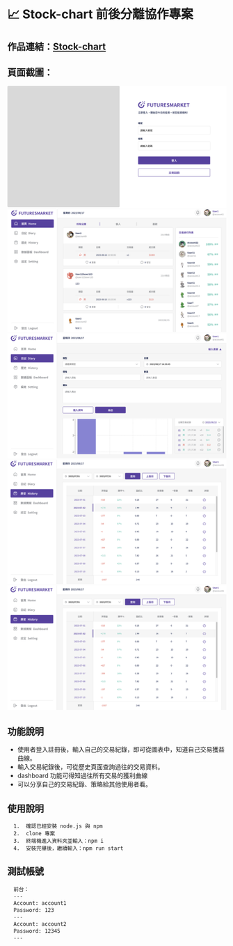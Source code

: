 # 📈 Stock-chart 前後分離協作專案

## 作品連結：[Stock-chart]( https://owenlu0125.github.io/StockChart/ )

## 頁面截圖：
![](./public/screenshot1.png)
![](./public/screenshot2.png)
![](./public/screenshot3.png)
![](./public/screenshot4.png)
![](./public/screenshot4.png)

## 功能說明

- 使用者登入註冊後，輸入自己的交易紀錄，即可從圖表中，知道自己交易獲益曲線。
- 輸入交易紀錄後，可從歷史頁面查詢過往的交易資料。
- dashboard 功能可得知過往所有交易的獲利曲線
- 可以分享自己的交易紀錄、策略給其他使用者看。

##  使用說明

      1.  確認已經安裝 node.js 與 npm
      2.  clone 專案
      3.  終端機進入資料夾並輸入：npm i 
      4.  安裝完畢後，繼續輸入：npm run start

## 測試帳號

      前台：
      ---
      Account: account1
      Password: 123
      ---
      Account: account2
      Password: 12345
      ---